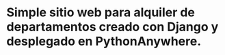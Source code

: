 # Simple sitio web para alquiler de departamentos creado con Django y desplegado en PythonAnywhere.
